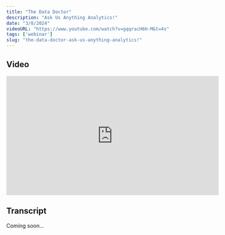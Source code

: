 ```yaml
---
title: "The Data Doctor"
description: "Ask Us Anything Analytics!"
date: "3/8/2024"
videoURL: "https://www.youtube.com/watch?v=gqqracH6H-M&t=4s"
tags: ['webinar']
slug: "the-data-doctor-ask-us-anything-analytics!"
---
```


## Video
<iframe width="560" height="315" src="https://www.youtube.com/embed/gqqracH6H-M&t=4s" frameborder="0" allow="accelerometer; autoplay; clipboard-write; encrypted-media; gyroscope; picture-in-picture" allowfullscreen></iframe>

## Transcript
Coming soon...
